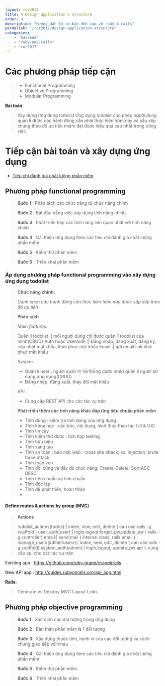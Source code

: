 ```yaml
---
layout: ror2017
title: 4.Design application's structure
order: 4
description: "Hướng dẫn từ cơ bản đến cao về ruby & rails" 
permalink: "/ror2017/design-application-structure"
categories: 
    - "backend"
    - "ruby-and-rails"
    - "ror2017"
---
```


# Các phương pháp tiếp cận

> - Functional Programming
> - Objective Programming
> - Modular Programming

**Bài toán**

> Xây dựng ứng dụng todolist
> Ứng dụng todolist cho phép người dùng quản lí được các hành động cần phải thực hiện hôm nay
> và sắp xếp chúng theo độ ưu tiên nhằm đạt được hiệu quả cao nhất trong công việc

# Tiếp cận bài toán và xây dựng ứng dụng

- [Tiêu chí đánh giá chất lượng phần mềm](https://misostack.wordpress.com/2017/10/09/tieu-chi-danh-gia-phan-mem/)

## Phương pháp functional programming

> **Bước 1** : Phân tách các chức năng từ chức năng chính
> 
> **Bước 2** : Bắt đầu bằng việc xây dựng tính năng chính
> 
> **Bước 3** : Phát triển tiếp các tính năng liên quan nhất với tính năng chính
> 
> **Bước 4** : Cải thiện ứng dụng theo các tiêu chí đánh giá chất lượng phần mềm
> 
> **Bước 5** : Kiểm thử phần mềm
> 
> **Bước 6** : Triển khai phần mềm

### Áp dụng phương pháp functional programming vào xây dựng ứng dụng todolist

> **Chức năng chính:**
> 
> *Danh sách các hành động cần thực hiện hôm nay được sắp xếp theo độ ưu tiên*
> 
> **Phân tách**
> 
> *Main features:*
> 
> Quản lí todolist :| mỗi người dùng chỉ được quản lí todolist của mình(CRUD)
> Auth hoặc UserAuth :| Đăng nhập, đăng xuất, đăng ký, cập nhật mật khẩu, khôi phục mật khẩu
> Email :| gửi email link khôi phục mật khẩu
> &nbsp;
> 
> *System*
> 
> - Quản lí user : người quản trị hệ thống được phép quản lí người sử dụng ứng dụng(CRUD)
> - Đăng nhập, đăng xuất, thay đổi mật khẩu
> 
> *API*
> 
> - Cung cấp REST API cho các tác vụ trên
> 
> **Phát triển thêm các tính năng khác đáp ứng tiêu chuẩn phần mềm**
> 
> - Tính đúng : kiểm tra tính đúng của ứng dụng
> - Tính khoa học : cấu trúc, nội dung, hình thức thao tác (UI & UX)
> - Tính tin cậy
> - Tính kiểm thử được : tích hợp testing
> - Tính hữu hiệu
> - Tính sáng tạo
> - Tính an toàn : bảo mật web : cross site attack, sql injection, brute force attack
> - Tính toàn vẹn
> - Tính đối xứng và đầy đủ chức năng: Create-Delete, Sort:ASC-DESC
> - Tính tiêu chuẩn và tính chuẩn
> - Tính độc lập
> - Tính dễ phát triển, hoàn thiện
> - ...

#### Define routes & actions by group (MVC)

> **Actions**
> 
> todolist_actions(todos):| index, new, edit, delete ( can use rails -g scaffold )
> user_auth(user):| login,logout,forget_pw,update_pw ( rails -g controller)
> email:| send mail ( internal class, rails email )
> manage_users(admin/users):| index, new, edit, delete ( can use rails -g scaffold)
> system_auth(admin):| login,logout, update_pw
> api :| cung cấp api cho các tác vụ trên

Existing app : https://github.com/ruby-grape/grape#rails

New API app : http://guides.rubyonrails.org/api_app.html


**Rails:**

> Generate vs Destroy
> MVC
> Layout
> Links

## Phương pháp objective programming

> **Bước 1** : Xác định các đối tượng trong ứng dụng
> 
> **Bước 2** : Bản thân phần mềm là 1 đối tượng
> 
> **Bước 3** : Xây dựng thuộc tính, hành vi của các đối tượng và cách chúng giao tiếp với nhau
> 
> **Bước 4** : Cải thiện ứng dụng theo các tiêu chí đánh giá chất lượng phần mềm
> 
> **Bước 5** : Kiểm thử phần mềm
> 
> **Bước 6** : Triển khai phần mềm